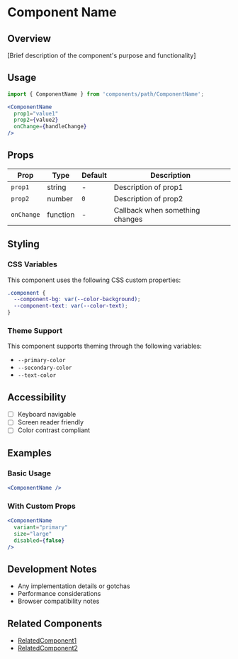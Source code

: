 # Component Name

## Overview
[Brief description of the component's purpose and functionality]

## Usage

```jsx
import { ComponentName } from 'components/path/ComponentName';

<ComponentName 
  prop1="value1"
  prop2={value2}
  onChange={handleChange}
/>
```

## Props

| Prop | Type | Default | Description |
|------|------|---------|-------------|
| `prop1` | string | - | Description of prop1 |
| `prop2` | number | `0` | Description of prop2 |
| `onChange` | function | - | Callback when something changes |

## Styling

### CSS Variables
This component uses the following CSS custom properties:

```scss
.component {
  --component-bg: var(--color-background);
  --component-text: var(--color-text);
}
```

### Theme Support
This component supports theming through the following variables:
- `--primary-color`
- `--secondary-color`
- `--text-color`

## Accessibility
- [ ] Keyboard navigable
- [ ] Screen reader friendly
- [ ] Color contrast compliant

## Examples

### Basic Usage
```jsx
<ComponentName />
```

### With Custom Props
```jsx
<ComponentName 
  variant="primary"
  size="large"
  disabled={false}
/>
```

## Development Notes
- Any implementation details or gotchas
- Performance considerations
- Browser compatibility notes

## Related Components
- [RelatedComponent1](./RelatedComponent1.md)
- [RelatedComponent2](./RelatedComponent2.md)
